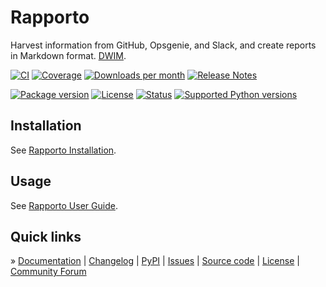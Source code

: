 # Rapporto

Harvest information from GitHub, Opsgenie, and Slack,
and create reports in Markdown format. [DWIM](https://en.wikipedia.org/wiki/DWIM).

[![CI][badge-ci]][project-ci]
[![Coverage][badge-coverage]][project-coverage]
[![Downloads per month][badge-downloads-per-month]][project-downloads]
[![Release Notes][badge-release-notes]][project-release-notes]

[![Package version][badge-package-version]][project-pypi]
[![License][badge-license]][project-license]
[![Status][badge-status]][project-pypi]
[![Supported Python versions][badge-python-versions]][project-pypi]

## Installation

See [Rapporto Installation].

## Usage

See [Rapporto User Guide].

## Quick links

» [Documentation]
| [Changelog]
| [PyPI]
| [Issues]
| [Source code]
| [License]
| [Community Forum]


[Changelog]: https://github.com/tech-writing/rapporto/blob/main/CHANGES.md
[Community Forum]: https://community.panodata.org/
[Documentation]: https://rapporto.readthedocs.io/
[Issues]: https://github.com/tech-writing/rapporto/issues
[License]: https://github.com/tech-writing/rapporto/blob/main/LICENSE
[PyPI]: https://pypi.org/project/rapporto/
[Rapporto Installation]: https://rapporto.readthedocs.io/install.html
[Rapporto User Guide]: https://rapporto.readthedocs.io/guide/
[Source code]: https://github.com/tech-writing/rapporto

[badge-ci]: https://github.com/tech-writing/rapporto/actions/workflows/main.yml/badge.svg
[badge-coverage]: https://codecov.io/gh/tech-writing/rapporto/branch/main/graph/badge.svg
[badge-downloads-per-month]: https://pepy.tech/badge/rapporto/month
[badge-license]: https://img.shields.io/github/license/tech-writing/rapporto.svg
[badge-package-version]: https://img.shields.io/pypi/v/rapporto.svg
[badge-python-versions]: https://img.shields.io/pypi/pyversions/rapporto.svg
[badge-release-notes]: https://img.shields.io/github/release/tech-writing/rapporto?label=Release+Notes
[badge-status]: https://img.shields.io/pypi/status/rapporto.svg
[project-ci]: https://github.com/tech-writing/rapporto/actions/workflows/main.yml
[project-coverage]: https://app.codecov.io/gh/tech-writing/rapporto
[project-downloads]: https://pepy.tech/project/rapporto/
[project-license]: https://github.com/tech-writing/rapporto/blob/main/LICENSE
[project-pypi]: https://pypi.org/project/rapporto
[project-release-notes]: https://github.com/tech-writing/rapporto/releases
